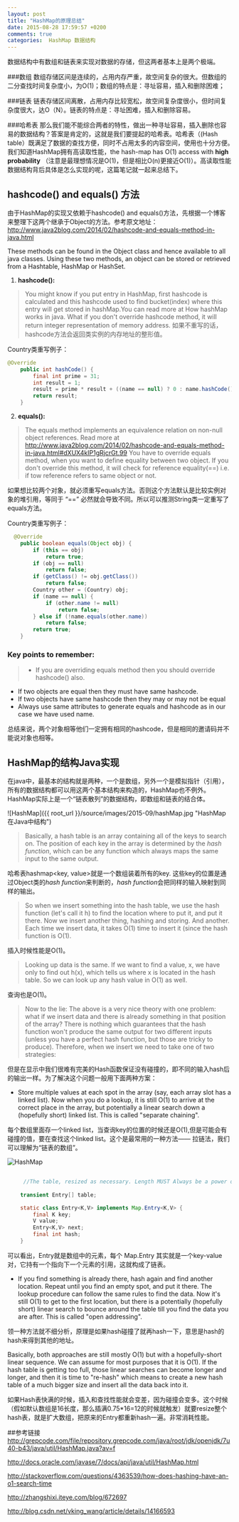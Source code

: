 ```yaml
---
layout: post
title: "HashMap的原理总结"
date: 2015-08-28 17:59:57 +0200
comments: true
categories:  HashMap 数据结构
---
```


数据结构中有数组和链表来实现对数据的存储，但这两者基本上是两个极端。

###数组
数组存储区间是连续的，占用内存严重，故空间复杂的很大。但数组的二分查找时间复杂度小，为O(1)；数组的特点是：寻址容易，插入和删除困难；

###链表
链表存储区间离散，占用内存比较宽松，故空间复杂度很小，但时间复杂度很大，达O（N）。链表的特点是：寻址困难，插入和删除容易。

###哈希表
那么我们能不能综合两者的特性，做出一种寻址容易，插入删除也容易的数据结构？答案是肯定的，这就是我们要提起的哈希表。哈希表（(Hash table）既满足了数据的查找方便，同时不占用太多的内容空间，使用也十分方便。　　
　　
我们知道HashMap拥有高读取性能，the hash-map has O(1) access with **high probability** （注意是最理想情况是O(1)，但是相比O(n)更接近O(1)）。高读取性能数据结构背后具体是怎么实现的呢，这篇笔记就一起来总结下。


## hashcode() and equals() 方法


由于HashMap的实现又依赖于hashcode() and equals()方法，先根据一个博客来整理下这两个继承于Object的方法。参考原文地址：http://www.java2blog.com/2014/02/hashcode-and-equals-method-in-java.html

These methods can be found in the Object class and hence available to all java classes. Using these two methods, an object can be stored or retrieved from a Hashtable, HashMap or HashSet.

1. **hashcode():**
>You might know if you put entry in HashMap, first hashcode is calculated and this hashcode used to find bucket(index) where this entry will get stored in hashMap.You can read more at How hashMap works in java. What if you don't override hashcode method, it will return integer representation of memory address.
如果不重写的话，hashcode方法会返回类实例的内存地址的整形值。

 Country类重写例子：

``` Java
@Override
    public int hashCode() {
        final int prime = 31;
        int result = 1;
        result = prime * result + ((name == null) ? 0 : name.hashCode());
        return result;
    }
``` 

2. **equals():**
 >The equals method implements an equivalence relation on non-null object references.
Read more at http://www.java2blog.com/2014/02/hashcode-and-equals-method-in-java.html#dXUX4kIP1gRjcrGt.99 You have to override equals method, when you want to define equality between two object. If you don't override this method, it will check for reference equality(==) i.e. if tow reference refers to same object or not.

  如果想比较两个对象，就必须重写equals方法。否则这个方法默认是比较实例对象的堆引用，等同于 “==” 必然就会导致不同。所以可以推测String类一定重写了equals方法。
  
  
 Country类重写例子：
  
``` Java
  @Override
    public boolean equals(Object obj) {
        if (this == obj)
            return true;
        if (obj == null)
            return false;
        if (getClass() != obj.getClass())
            return false;
        Country other = (Country) obj;
        if (name == null) {
            if (other.name != null)
                return false;
        } else if (!name.equals(other.name))
            return false;
        return true;
    }
``` 
 
### Key points to remember:

>- If you are overriding equals method then you should override hashcode() also.
- If two objects are equal then they must have same hashcode.
- If two objects have same hashcode then they may or may not be equal
- Always use same attributes to generate equals and hashcode as in our case we have used name.

总结来说，两个对象相等他们一定拥有相同的hashcode，但是相同的邀请码并不能说对象也相等。


## HashMap的结构Java实现
在java中，最基本的结构就是两种，一个是数组，另外一个是模拟指针（引用），所有的数据结构都可以用这两个基本结构来构造的，HashMap也不例外。HashMap实际上是一个“链表散列”的数据结构，即数组和链表的结合体。

![HashMap]({{ root_url }}/source/images/2015-09/hashMap.jpg "HashMap在Java中结构")


>Basically, a hash table is an array containing all of the keys to search on. The position of each key in the array is determined by the *hash function*, which can be any function which always maps the same input to the same output.

哈希表hashmap<key, value>就是一个数组装着所有的key. 这些key的位置是通过Object类的*hash function*来判断的，*hash function*会把同样的输入映射到同样的输出。


>So when we insert something into the hash table, we use the hash function (let's call it h) to find the location where to put it, and put it there. Now we insert another thing, hashing and storing. And another. Each time we insert data, it takes O(1) time to insert it (since the hash function is O(1).

插入时候性能是O(1)。

>Looking up data is the same. If we want to find a value, x, we have only to find out h(x), which tells us where x is located in the hash table. So we can look up any hash value in O(1) as well.

查询也是O(1)。

>Now to the lie: The above is a very nice theory with one problem: what if we insert data and there is already something in that position of the array? There is nothing which guarantees that the hash function won't produce the same output for two different inputs (unless you have a perfect hash function, but those are tricky to produce). Therefore, when we insert we need to take one of two strategies:

但是在显示中我们很难有完美的Hash函数保证没有碰撞的，即不同的输入hash后的输出一样。为了解决这个问题一般用下面两种方案：

- Store multiple values at each spot in the array (say, each array slot has a linked list). Now when you do a lookup, it is still O(1) to arrive at the correct place in the array, but potentially a linear search down a (hopefully short) linked list. This is called "separate chaining".

每个数组里面存一个linked list，当查询key的位置的时候还是O(1),但是可能会有碰撞的值，要在查找这个linked list。这个是最常用的一种方法—— 拉链法，我们可以理解为“链表的数组”。

![HashMap](/Users/allen/code/shidh.github.io.broken/source/images/2015-09/HashMap_LinkList.jpeg "HashMap在Java中结构")


  
``` Java
 
     //The table, resized as necessary. Length MUST Always be a power of two.
     
    transient Entry[] table;

    static class Entry<K,V> implements Map.Entry<K,V> {
        final K key;
        V value;
        Entry<K,V> next;
        final int hash;
    }
``` 
	
可以看出，Entry就是数组中的元素，每个 Map.Entry 其实就是一个key-value对，它持有一个指向下一个元素的引用，这就构成了链表。








- If you find something is already there, hash again and find another location. Repeat until you find an empty spot, and put it there. The lookup procedure can follow the same rules to find the data. Now it's still O(1) to get to the first location, but there is a potentially (hopefully short) linear search to bounce around the table till you find the data you are after. This is called "open addressing".

领一种方法就不细分析，原理是如果hash碰撞了就再hash一下，意思是hash的hash来得到其他的地址。


Basically, both approaches are still mostly O(1) but with a hopefully-short linear sequence. We can assume for most purposes that it is O(1). If the hash table is getting too full, those linear searches can become longer and longer, and then it is time to "re-hash" which means to create a new hash table of a much bigger size and insert all the data back into it.

如果Hash表快满的时候，插入和查找性能就会变差，因为碰撞会变多。这个时候（假如默认数组是16长度，那么插满0.75*16=12的时候就触发）就要resize整个hash表，就是扩大数组，把原来的Entry都重新hash一遍。非常消耗性能。



##参考链接
<http://grepcode.com/file/repository.grepcode.com/java/root/jdk/openjdk/7u40-b43/java/util/HashMap.java?av=f>

<http://docs.oracle.com/javase/7/docs/api/java/util/HashMap.html>

<http://stackoverflow.com/questions/4363539/how-does-hashing-have-an-o1-search-time>

<http://zhangshixi.iteye.com/blog/672697>


<http://blog.csdn.net/vking_wang/article/details/14166593>
